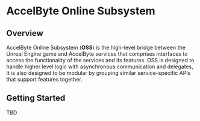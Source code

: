 # AccelByte Online Subsystem
## Overview
AccelByte Online Subsystem (**OSS**) is the high-level bridge between the Unreal Engine game and AccelByte services that comprises interfaces to access the functionality of the services and its features. OSS is designed to handle higher level logic with asynchronous communication and delegates, It is also designed to be modular by grouping similar service-specific APIs that support features together.

## Getting Started
TBD
